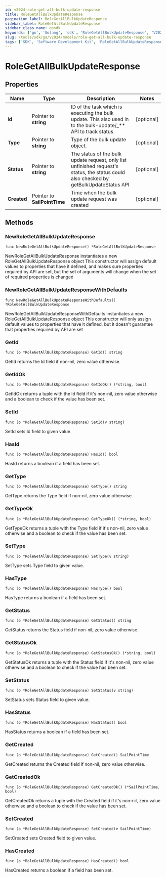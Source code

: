```yaml
---
id: v2024-role-get-all-bulk-update-response
title: RoleGetAllBulkUpdateResponse
pagination_label: RoleGetAllBulkUpdateResponse
sidebar_label: RoleGetAllBulkUpdateResponse
sidebar_class_name: gosdk
keywords: ['go', 'Golang', 'sdk', 'RoleGetAllBulkUpdateResponse', 'V2024RoleGetAllBulkUpdateResponse'] 
slug: /tools/sdk/go/v2024/models/role-get-all-bulk-update-response
tags: ['SDK', 'Software Development Kit', 'RoleGetAllBulkUpdateResponse', 'V2024RoleGetAllBulkUpdateResponse']
---
```


# RoleGetAllBulkUpdateResponse

## Properties

Name | Type | Description | Notes
------------ | ------------- | ------------- | -------------
**Id** | Pointer to **string** | ID of the task which is executing the bulk update. This also used in to the bulk-update/_** API to track status. | [optional] 
**Type** | Pointer to **string** | Type of the bulk update object. | [optional] 
**Status** | Pointer to **string** | The status of the bulk update request, only list unfinished request's status, the status could also checked by getBulkUpdateStatus API | [optional] 
**Created** | Pointer to **SailPointTime** | Time when the bulk update request was created | [optional] 

## Methods

### NewRoleGetAllBulkUpdateResponse

`func NewRoleGetAllBulkUpdateResponse() *RoleGetAllBulkUpdateResponse`

NewRoleGetAllBulkUpdateResponse instantiates a new RoleGetAllBulkUpdateResponse object
This constructor will assign default values to properties that have it defined,
and makes sure properties required by API are set, but the set of arguments
will change when the set of required properties is changed

### NewRoleGetAllBulkUpdateResponseWithDefaults

`func NewRoleGetAllBulkUpdateResponseWithDefaults() *RoleGetAllBulkUpdateResponse`

NewRoleGetAllBulkUpdateResponseWithDefaults instantiates a new RoleGetAllBulkUpdateResponse object
This constructor will only assign default values to properties that have it defined,
but it doesn't guarantee that properties required by API are set

### GetId

`func (o *RoleGetAllBulkUpdateResponse) GetId() string`

GetId returns the Id field if non-nil, zero value otherwise.

### GetIdOk

`func (o *RoleGetAllBulkUpdateResponse) GetIdOk() (*string, bool)`

GetIdOk returns a tuple with the Id field if it's non-nil, zero value otherwise
and a boolean to check if the value has been set.

### SetId

`func (o *RoleGetAllBulkUpdateResponse) SetId(v string)`

SetId sets Id field to given value.

### HasId

`func (o *RoleGetAllBulkUpdateResponse) HasId() bool`

HasId returns a boolean if a field has been set.

### GetType

`func (o *RoleGetAllBulkUpdateResponse) GetType() string`

GetType returns the Type field if non-nil, zero value otherwise.

### GetTypeOk

`func (o *RoleGetAllBulkUpdateResponse) GetTypeOk() (*string, bool)`

GetTypeOk returns a tuple with the Type field if it's non-nil, zero value otherwise
and a boolean to check if the value has been set.

### SetType

`func (o *RoleGetAllBulkUpdateResponse) SetType(v string)`

SetType sets Type field to given value.

### HasType

`func (o *RoleGetAllBulkUpdateResponse) HasType() bool`

HasType returns a boolean if a field has been set.

### GetStatus

`func (o *RoleGetAllBulkUpdateResponse) GetStatus() string`

GetStatus returns the Status field if non-nil, zero value otherwise.

### GetStatusOk

`func (o *RoleGetAllBulkUpdateResponse) GetStatusOk() (*string, bool)`

GetStatusOk returns a tuple with the Status field if it's non-nil, zero value otherwise
and a boolean to check if the value has been set.

### SetStatus

`func (o *RoleGetAllBulkUpdateResponse) SetStatus(v string)`

SetStatus sets Status field to given value.

### HasStatus

`func (o *RoleGetAllBulkUpdateResponse) HasStatus() bool`

HasStatus returns a boolean if a field has been set.

### GetCreated

`func (o *RoleGetAllBulkUpdateResponse) GetCreated() SailPointTime`

GetCreated returns the Created field if non-nil, zero value otherwise.

### GetCreatedOk

`func (o *RoleGetAllBulkUpdateResponse) GetCreatedOk() (*SailPointTime, bool)`

GetCreatedOk returns a tuple with the Created field if it's non-nil, zero value otherwise
and a boolean to check if the value has been set.

### SetCreated

`func (o *RoleGetAllBulkUpdateResponse) SetCreated(v SailPointTime)`

SetCreated sets Created field to given value.

### HasCreated

`func (o *RoleGetAllBulkUpdateResponse) HasCreated() bool`

HasCreated returns a boolean if a field has been set.


